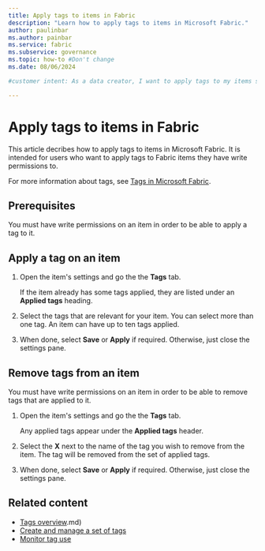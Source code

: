 ```yaml
---
title: Apply tags to items in Fabric
description: "Learn how to apply tags to items in Microsoft Fabric."
author: paulinbar
ms.author: painbar
ms.service: fabric
ms.subservice: governance
ms.topic: how-to #Don't change
ms.date: 08/06/2024

#customer intent: As a data creator, I want to apply tags to my items so as to facilitate data management and discovery.

---
```


# Apply tags to items in Fabric

This article decribes how to apply tags to items in Microsoft Fabric. It is intended for users who want to apply tags to Fabric items they have write permissions to.

For more information about tags, see [Tags in Microsoft Fabric](./tags-overview.md).

## Prerequisites

You must have write permissions on an item in order to be able to apply a tag to it.

## Apply a tag on an item

1. Open the item's settings and go the the **Tags** tab.

    If the item already has some tags applied, they are listed under an **Applied tags** heading.

1. Select the tags that are relevant for your item. You can select more than one tag. An item can have up to ten tags applied.

1. When done, select **Save** or **Apply** if required. Otherwise, just close the settings pane.

## Remove tags from an item

You must have write permissions on an item in order to be able to remove tags that are applied to it.

1. Open the item's settings and go the the **Tags** tab.

    Any applied tags appear under the **Applied tags** header.

1. Select the **X** next to the name of the tag you wish to remove from the item. The tag will be removed from the set of applied tags.

1. When done, select **Save** or **Apply** if required. Otherwise, just close the settings pane.

## Related content

* [Tags overview](tags-overview.md).md)
* [Create and manage a set of tags](tags-define.md)
* [Monitor tag use](tags-monitor.md)

<!-- Optional: Next step or Related content - H2

Consider adding one of these H2 sections (not both):

A "Next step" section that uses 1 link in a blue box 
to point to a next, consecutive article in a sequence.

-or- 

A "Related content" section that lists links to 
1 to 3 articles the user might find helpful.

-->

<!--

Remove all comments except the customer intent
before you sign off or merge to the main branch.

-->